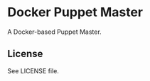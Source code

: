 Docker Puppet Master
====================

A Docker-based Puppet Master.

License
-------

See LICENSE file.

